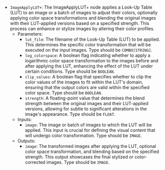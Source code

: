 - `ImageApplyLUT+`: The ImageApplyLUT+ node applies a Look-Up Table (LUT) to an image or a batch of images to adjust their colors, optionally applying color space transformations and blending the original images with their LUT-applied versions based on a specified strength. This process can enhance or stylize images by altering their color profiles.
    - Parameters:
        - `lut_file`: The filename of the Look-Up Table (LUT) to be applied. This determines the specific color transformation that will be executed on the input images. Type should be `COMBO[STRING]`.
        - `log_colorspace`: A boolean flag indicating whether to apply a logarithmic color space transformation to the images before and after applying the LUT, enhancing the effect of the LUT under certain conditions. Type should be `BOOLEAN`.
        - `clip_values`: A boolean flag that specifies whether to clip the color values of the images to fit within the LUT's domain, ensuring that the output colors are valid within the specified color space. Type should be `BOOLEAN`.
        - `strength`: A floating-point value that determines the blend strength between the original images and their LUT-applied versions, allowing for subtle to significant alterations in the image's appearance. Type should be `FLOAT`.
    - Inputs:
        - `image`: The image or batch of images to which the LUT will be applied. This input is crucial for defining the visual content that will undergo color transformation. Type should be `IMAGE`.
    - Outputs:
        - `image`: The transformed images after applying the LUT, optional color space transformation, and blending based on the specified strength. This output showcases the final stylized or color-corrected images. Type should be `IMAGE`.
